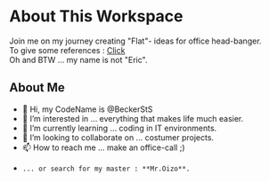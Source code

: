 # About This Workspace
Join me on my journey creating "Flat"- ideas for office head-banger.  
To give some references : [Click](https://youtu.be/qmsbP13xu6k "https://youtu.be/qmsbP13xu6k")  
Oh and BTW ... my name is not "Eric".

## About Me
* 👋 Hi, my CodeName is @BeckerStS
* 👀 I’m interested in ... everything that makes life much easier.
* 🌱 I’m currently learning ... coding in IT environments.
* 💞️ I’m looking to collaborate on ... costumer projects.
* 📫 How to reach me ... make an office-call ;)
*     ... or search for my master : **Mr.Oizo**.